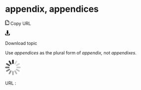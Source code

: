 # appendix, appendices

![Copy URL](media/appendix-appendices/Copy.png)
Copy URL

![Download](media/appendix-appendices/Download.png)

Download topic

Use *appendices* as the plural form of *appendix,* not *appendixes*.

![In progress](media/appendix-appendices/activity-large.gif)

URL :
